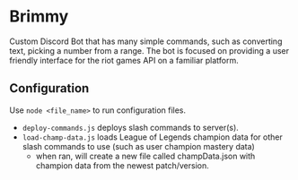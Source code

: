 # Brimmy
Custom Discord Bot that has many simple commands, such as converting text, picking a number from a range.
The bot is focused on providing a user friendly interface for the riot games API on a familiar platform.

## Configuration
Use ```node <file_name>``` to run configuration files.
- ```deploy-commands.js``` deploys slash commands to server(s).
- ```load-champ-data.js``` loads League of Legends champion data for other slash commands to use (such as user champion mastery data)
    - when ran, will create a new file called champData.json with champion data from the newest patch/version.